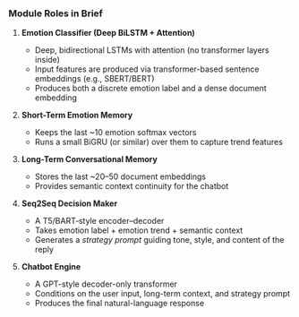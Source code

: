 
### Module Roles in Brief

1. **Emotion Classifier (Deep BiLSTM + Attention)**

   * Deep, bidirectional LSTMs with attention (no transformer layers inside)
   * Input features are produced via transformer-based sentence embeddings (e.g., SBERT/BERT)
   * Produces both a discrete emotion label and a dense document embedding
2. **Short-Term Emotion Memory**

   * Keeps the last ~10 emotion softmax vectors
   * Runs a small BiGRU (or similar) over them to capture trend features
3. **Long-Term Conversational Memory**

   * Stores the last ~20–50 document embeddings
   * Provides semantic context continuity for the chatbot
4. **Seq2Seq Decision Maker**

   * A T5/BART‐style encoder–decoder
   * Takes emotion label + emotion trend + semantic context
   * Generates a *strategy prompt* guiding tone, style, and content of the reply
5. **Chatbot Engine**

   * A GPT-style decoder-only transformer
   * Conditions on the user input, long-term context, and strategy prompt
   * Produces the final natural-language response
